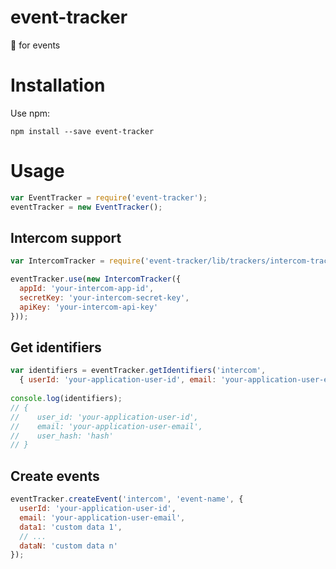 # event-tracker
:post_office: for events

# Installation

Use npm:

`npm install --save event-tracker`

# Usage

```js
var EventTracker = require('event-tracker');
eventTracker = new EventTracker();
```

## Intercom support

```js
var IntercomTracker = require('event-tracker/lib/trackers/intercom-tracker');

eventTracker.use(new IntercomTracker({
  appId: 'your-intercom-app-id',
  secretKey: 'your-intercom-secret-key',
  apiKey: 'your-intercom-api-key'
}));
```

## Get identifiers

```js
var identifiers = eventTracker.getIdentifiers('intercom',
  { userId: 'your-application-user-id', email: 'your-application-user-email' });
  
console.log(identifiers);
// { 
//    user_id: 'your-application-user-id', 
//    email: 'your-application-user-email',
//    user_hash: 'hash'
// }
```

## Create events

```js
eventTracker.createEvent('intercom', 'event-name', {
  userId: 'your-application-user-id', 
  email: 'your-application-user-email',
  data1: 'custom data 1',
  // ...
  dataN: 'custom data n'
});
```
